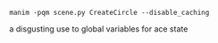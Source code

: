 ```
manim -pqm scene.py CreateCircle --disable_caching
```

a disgusting use to global variables for ace state